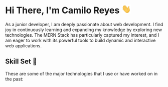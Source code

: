<h1>Hi There, I'm Camilo Reyes <img  src="https://raw.githubusercontent.com/ABSphreak/ABSphreak/master/gifs/Hi.gif" width="30px"></h1>

As a junior developer, I am deeply passionate about web development. I find joy in continuously learning and expanding my knowledge by exploring new technologies. The MERN Stack has particularly captured my interest, and I am eager to work with its powerful tools to build dynamic and interactive web applications. 

## Skill Set :muscle:

These are some of the major technologies that I use or have worked on in the past:


